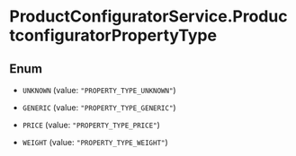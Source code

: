# ProductConfiguratorService.ProductconfiguratorPropertyType

## Enum


* `UNKNOWN` (value: `"PROPERTY_TYPE_UNKNOWN"`)

* `GENERIC` (value: `"PROPERTY_TYPE_GENERIC"`)

* `PRICE` (value: `"PROPERTY_TYPE_PRICE"`)

* `WEIGHT` (value: `"PROPERTY_TYPE_WEIGHT"`)


